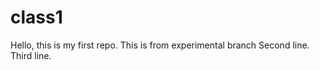 # class1
Hello, this is my first repo.
This is from experimental branch
Second line.
Third line.


         